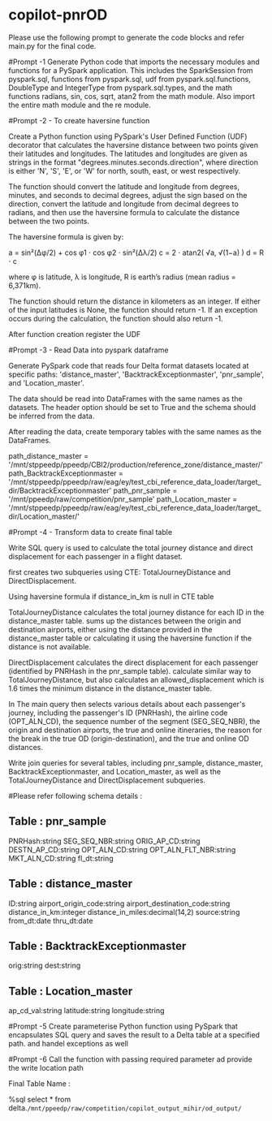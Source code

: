 # copilot-pnrOD

Please use the following prompt to generate the code blocks and refer main.py for the final code.

#Prompt -1 
Generate Python code that imports the necessary modules and functions for a PySpark application. 
This includes the SparkSession from pyspark.sql, functions from pyspark.sql, udf from pyspark.sql.functions, DoubleType and IntegerType from pyspark.sql.types, and the math functions radians, sin, cos, sqrt, atan2 from the math module. 
Also import the entire math module and the re module.

#Prompt -2 - To create haversine function

Create a Python function using PySpark's User Defined Function (UDF) decorator that calculates the haversine distance between two points given their latitudes and longitudes. The latitudes and longitudes are given as strings in the format "degrees.minutes.seconds.direction", where direction is either 'N', 'S', 'E', or 'W' for north, south, east, or west respectively.

The function should convert the latitude and longitude from degrees, minutes, and seconds to decimal degrees, adjust the sign based on the direction, convert the latitude and longitude from decimal degrees to radians, and then use the haversine formula to calculate the distance between the two points.

The haversine formula is given by:

a = sin²(Δφ/2) + cos φ1 ⋅ cos φ2 ⋅ sin²(Δλ/2) c = 2 ⋅ atan2( √a, √(1−a) ) d = R ⋅ c

where φ is latitude, λ is longitude, R is earth’s radius (mean radius = 6,371km).

The function should return the distance in kilometers as an integer. If either of the input latitudes is None, the function should return -1. If an exception occurs during the calculation, the function should also return -1.

After function creation register the UDF

#Prompt -3  - Read Data into pyspark dataframe

Generate PySpark code that reads four Delta format datasets located at specific paths: 'distance_master', 'BacktrackExceptionmaster', 'pnr_sample', and 'Location_master'. 

The data should be read into DataFrames with the same names as the datasets. The header option should be set to True and the schema should be inferred from the data. 

After reading the data, create temporary tables with the same names as the DataFrames.

path_distance_master = '/mnt/stppeedp/ppeedp/CBI2/production/reference_zone/distance_master/'
path_BacktrackExceptionmaster = '/mnt/stppeedp/ppeedp/raw/eag/ey/test_cbi_reference_data_loader/target_dir/BacktrackExceptionmaster'
path_pnr_sample = '/mnt/ppeedp/raw/competition/pnr_sample'
path_Location_master = '/mnt/stppeedp/ppeedp/raw/eag/ey/test_cbi_reference_data_loader/target_dir/Location_master/'

#Prompt -4 - Transform data to create final table

Write SQL query is used to calculate the total journey distance and direct displacement for each passenger in a flight dataset.

first creates two subqueries using CTE: TotalJourneyDistance and DirectDisplacement.

Using haversine formula if distance_in_km is null in CTE table

TotalJourneyDistance calculates the total journey distance for each ID in the distance_master table. sums up the distances between the origin and destination airports,
 either using the distance provided in the distance_master table or calculating it using the haversine function if the distance is not available.

DirectDisplacement calculates the direct displacement for each passenger (identified by PNRHash in the pnr_sample table). calculate similar way to TotalJourneyDistance, but also calculates an allowed_displacement which is 1.6 times the minimum distance in the distance_master table.

In The main query then selects various details about each passenger's journey, including the passenger's ID (PNRHash), the airline code (OPT_ALN_CD), the sequence number of the segment (SEG_SEQ_NBR), the origin and destination airports, the true and online itineraries, the reason for the break in the true OD (origin-destination), and the true and online OD distances.

Write join queries for several tables, including pnr_sample, distance_master, BacktrackExceptionmaster, and Location_master, as well as the TotalJourneyDistance and DirectDisplacement subqueries. 

#Please refer following schema details :

Table : pnr_sample
-------------------------
PNRHash:string
SEG_SEQ_NBR:string
ORIG_AP_CD:string
DESTN_AP_CD:string
OPT_ALN_CD:string
OPT_ALN_FLT_NBR:string
MKT_ALN_CD:string
fl_dt:string

Table : distance_master
-------------------------
ID:string
airport_origin_code:string
airport_destination_code:string
distance_in_km:integer
distance_in_miles:decimal(14,2)
source:string
from_dt:date
thru_dt:date

Table : BacktrackExceptionmaster
-------------------------
orig:string
dest:string

Table : Location_master
-------------------------
ap_cd_val:string
latitude:string
longitude:string


#Prompt -5 
Create parameterise Python function using PySpark that encapsulates  SQL query and saves the result to a Delta table at a specified path.
and handel exceptions as well

#Prompt -6 
Call the function with passing required parameter ad provide the write location path 

Final Table Name :

%sql
select * from delta.`/mnt/ppeedp/raw/competition/copilot_output_mihir/od_output/`
